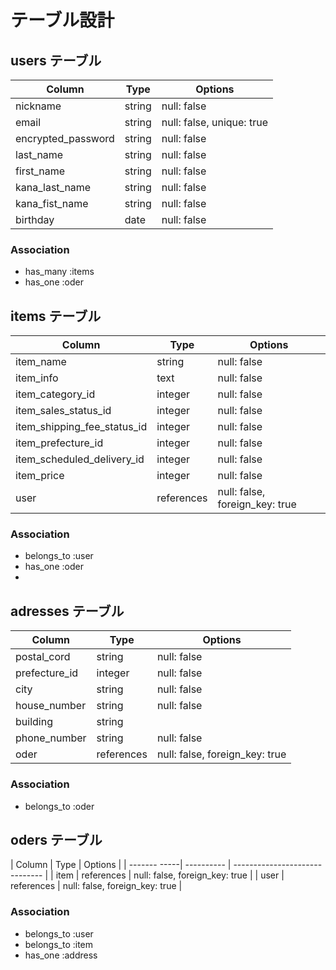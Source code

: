 # テーブル設計

## users テーブル

| Column             | Type   | Options                   |
| ------------------ | ------ | ------------------------- |
| nickname           | string | null: false               | 
| email              | string | null: false, unique: true |
| encrypted_password | string | null: false               |
| last_name          | string | null: false               |
| first_name         | string | null: false               |
| kana_last_name     | string | null: false               |
| kana_fist_name     | string | null: false               |
| birthday           | date   | null: false               |

### Association

- has_many :items
- has_one  :oder

## items テーブル

| Column                  | Type       | Options                       |
| ----------------------- | ---------- | ------------------------------|
| item_name               | string     | null: false                   |
| item_info               | text       | null: false                   |
| item_category_id        | integer    | null: false                   |
| item_sales_status_id    | integer    | null: false                   |
| item_shipping_fee_status_id    | integer    | null: false                   |
| item_prefecture_id      | integer    | null: false                   |
| item_scheduled_delivery_id   | integer    | null: false                   |
| item_price              | integer    | null: false                   |
| user                    | references | null: false, foreign_key: true|


### Association

- belongs_to :user
- has_one  :oder
- 
## adresses テーブル

| Column          | Type       | Options                        |
| --------------- | ---------- | ------------------------------ |
| postal_cord     | string     | null: false                    |
| prefecture_id   | integer    | null: false                    |
| city            | string     | null: false                    |
| house_number    | string     | null: false                    |
| building        | string     |                                |
| phone_number    | string     | null: false                    | 
| oder            | references | null: false, foreign_key: true |


### Association

- belongs_to :oder

## oders テーブル

| Column       | Type       | Options                        |
| ------- -----| ---------- | ------------------------------ |
| item         | references | null: false, foreign_key: true |
| user         | references | null: false, foreign_key: true |

### Association

- belongs_to :user
- belongs_to :item
- has_one    :address

